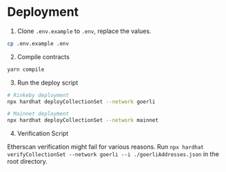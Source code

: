 # Deployment

1. Clone `.env.example` to `.env`, replace the values.

```bash
cp .env.example .env
```

2. Compile contracts

```bash
yarn compile
```

3. Run the deploy script

```bash
# Rinkeby deployment
npx hardhat deployCollectionSet --network goerli

# Mainnet deployment
npx hardhat deployCollectionSet --network mainnet
```

4. Verification Script

Etherscan verification might fail for various reasons. Run `npx hardhat verifyCollectionSet --network goerli --i ./goerliAddresses.json` in the root directory.

